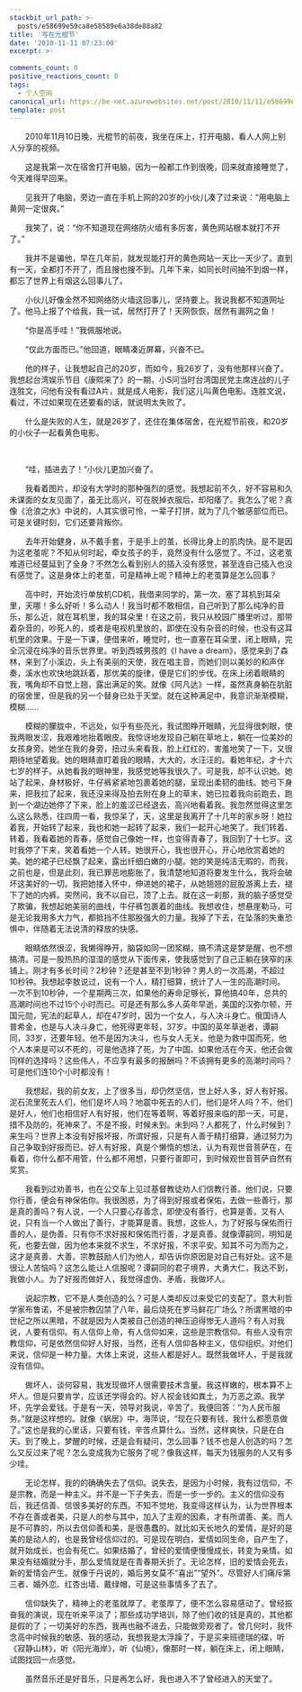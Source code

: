 ```yaml
---
stackbit_url_path: >-
  posts/e58699e59ca8e58589e6a38de88a82
title: '写在光棍节'
date: '2010-11-11 07:23:00'
excerpt: >-
  
comments_count: 0
positive_reactions_count: 0
tags: 
  - 个人空间
canonical_url: https://be-net.azurewebsites.net/post/2010/11/11/e58699e59ca8e58589e6a38de88a82
template: post
---
```

<div style="text-indent: 2em">   <p>2010年11月10日晚，光棍节的前夜，我坐在床上，打开电脑，看人人网上别人分享的视频。</p>    <p>这是我第一次在宿舍打开电脑，因为一般都工作到很晚，回来就直接睡觉了，今天难得早回来。</p>    <p>见我开了电脑，旁边一直在手机上网的20岁的小伙儿凑了过来说：“用电脑上黄网一定很爽。”</p>    <p>我笑了，说：“你不知道现在网络防火墙有多厉害，黄色网站根本就打不开了。”</p>    <p>我并不是骗他，早在几年前，就发现能打开的黄色网站一天比一天少了。直到有一天，全都打不开了，而且搜也搜不到。几年下来，如同长时间抽不到烟一样，都忘了世界上有烟这么回事儿了。</p>    <p>小伙儿好像全然不知网络防火墙这回事儿，坚持要上。我说我都不知道网址了。他马上报了个给我，我一试，居然打开了！天网恢恢，居然有漏网之鱼！</p>    <p>“你是高手哇！”我佩服地说。</p>    <p>“仅此方面而已。”他回道，眼睛凑近屏幕，兴奋不已。</p>    <p>他的样子，让我想起自己的20岁，而如今，我26岁了，没有他那样兴奋了。我想起台湾娱乐节目《康熙来了》的一期，小S问当时台湾国民党主席连战的儿子连胜文，问他有没有看过A片，就是成人电影，我们这儿叫黄色电影。连胜文说，看过，不过如果现在还要看的话，就说明太失败了。</p>    <p>什么是失败的人生，就是26岁了，还住在集体宿舍，在光棍节前夜，和20岁的小伙子一起看黄色电影。</p>    <p>&#160;</p>    <p>“哇，插进去了！”小伙儿更加兴奋了。</p>    <p>我看着图片，却没有大学时的那种强烈的感觉。我想起前不久，好不容易和久未谋面的女友见面了，虽无比高兴，可在脱掉衣服后，却阳痿了。我怎么了呢？真像《沧浪之水》中说的，人其实很可怜，一辈子打拼，就为了几个敏感部位而已。可是关键时刻，它们还要背叛你。</p>    <p>去年开始健身，从不戴手套，于是手上的茧，长得比身上的肌肉快。是不是因为这老茧呢？不知从何时起，牵女孩子的手，竟然没有什么感觉了。不过，这老茧难道已经蔓延到了全身？不然怎么看到别人的插入没有感觉，甚至连自己插入也没有感觉了。这是身体上的老茧，可是精神上呢？精神上的老茧算是怎么回事？</p>    <p>高中时，开始流行单放机CD机，我借来同学的，第一次，塞了耳机到耳朵里，天哪！多么好听！多么动人！我当时都不敢相信，自己听到了那么纯净的音乐，那么近，就在耳机里，我的耳朵里！在这之前，我只从校园广播里听过，那带着杂音的，吵死人的，或者是电视机里放的，即使在没有杂音的时候，也没有这耳机里的效果。于是一下课，便借来听，睡觉时，也一直塞在耳朵里，闭上眼睛，完全沉浸在纯净的音乐世界里。听到西城男孩的《I have a dream》，感觉来到了森林，来到了小溪边，头上有美丽的天使，我在唱主音，而她们则以美妙的和声伴奏，溪水也欢快地跳跃着，那优美的旋律，便是它们的步伐。在床上闭着眼睛的我，嘴角却不自觉上翘，露出满足的笑。就像《阿凡达》一样，虽然真身躺在肮脏的宿舍里，但是我的另一个替身已处于天堂。就在这种满足中，我意识渐渐模糊，模糊……</p>    <p>模糊的朦胧中，不远处，似乎有些亮光，我试图睁开眼睛，光显得很刺眼，使我两眼发涩，我艰难地抬着眼皮。我惊讶地发现自己躺在草地上，躺在一位美妙的女孩身旁。她坐在我的身旁，扭过头来看我，脸上红红的，害羞地笑了一下，又很期待地望着我。她的眼睛直盯着我的眼睛，大大的，水汪汪的。看她年纪，才十六七岁的样子。从她看我的眼神里，我感觉她等我很久了。可是我，却不认识她。她站了起来，身材极好，牛仔裤紧紧地包裹着她的腿，呈现出柔韧的曲线。她弓下身来，把我拉了起来，我还没来得及拍去附在身上的草末，她已拉着我向前跑去，跑到一个湖边她停了下来，脸上的羞涩已经退去，高兴地看着我。我忽然觉得这里怎么这么熟悉，往四周一看，我惊呆了，天，这里是我离开了十几年的家乡呀！她拉着我，开始转了起来，我也和她一起转了起来，我们一起开心地笑了。我们转着、转着，我看着她的青春，感觉自己像她一样，也变得青春了，我回到了十七岁。这时我停了下来，笑着看她一个人转。她很开心，我也很开心，开心地欣赏着她的美。她的裙子已经飘了起来，露出纤细白嫩的小腿。她的笑是纯洁无暇的，而我，之前也是，但是此刻，我已罪恶地膨胀了，我清楚地知道将要发生什么，我将会破坏这美好的一切。我把她搂入怀中，伸进她的裙子，从她翘翘的屁股游离上去，褪下了她的内裤。突然间，我不以自已，顶了上去。就在这一刹那，我的脑子感觉受了欺骗，我想起她美丽的曲线，牛仔裤包裹着的曲线。我想收住，想悬崖勒马，可是无论我用多大力气，都抵挡不住那股强大的力量。我掉了下去，在坠落的失重恐惧中，伴随着无法说清的释放的快感。</p>    <p>眼睛依然很涩，我懒得睁开，脑袋如同一团浆糊，搞不清这是梦是醒，也不想搞清。可是一股热热的湿湿的感觉从下面传来，使我感觉到了自己正躺在狭窄的床铺上。刚才有多长时间？2秒钟？还是甚至不到1秒钟？男人的一次高潮，不超过10秒钟。我想起李敖说过，说有一个人，精打细算，统计了人一生的高潮时间。一次不到10秒钟，一个星期两三次，如果他的寿命足够长，算他搞40年，总共的高潮时间也不过15个小时而已。可是还有那么多人英年早逝，美国的汉弥尔顿，开国元勋，宪法的起草人，却在47岁时，因为一个女人，与人决斗身亡。俄国诗人普希金，也是与人决斗身亡，他死得更年轻，37岁。中国的英年草逝者，谭嗣同，33岁，还要年轻。他不是因为决斗，也与女人无关。他是为救中国而死，他个人本来是可以不死的，可是他选择了死，为了中国。如果他活在今天，他还会做同样的选择吗？这些伟人，不应享有最多的报酬吗？不该拥有更多的高潮时间吗？可是他们连10个小时都没有！</p>    <p>我想起，我的前女友，上了很多当，却仍然坚信，世上好人多，好人有好报。泥石流里死去人们，他们是坏人吗？地震中死去的人们，他们是坏人吗？不，他们是好人，他们也相信好人有好报，他们在等着啊，等着好报来临的那一天，可是，措不及防的，死神来了。不是不报，时候未到。未到吗？人都死了，什么时候到？来生吗？世界上本没有好报坏报，所谓好报，只是有人善于精打细算，通过努力为自己争取到好报而已。好人有好报，真是个懒惰的想法，认为有观世音菩萨在，在看着，你什么都不用管，什么都不用想，只要行善即可，到时候观世音菩萨自然有奖赏。</p>    <p>我看到过劝善书，也在公交车上见过基督教徒劝人们信教行善。他们说，只要你行善，便会有神保佑你。我很困惑，为了得到好报或者保佑，去做一些善行，那是真的善吗？有人说，一个人只要心存善念，即使没有善行，也算是善。又有人说，只有当一个人做出了善行，才能算是善。我想，这些人，为了好报与保佑而行善的人，是伪善。只有你不求好报和保佑而行善，才是真善。就像谭嗣同，明知是死，也要去做，因为他本来就不求生，不求好报，不求平安。知其不可为而为之，这才是真善、大善。宗教鼓励人们为他人，却告诉你原因是对自己有好处。这不是很让人苦恼吗？这怎么能让人信服呢？谭嗣同的君子境界，大勇大仁，我达不到，我做小人。为了好报而做好人，我觉得虚伪、矛盾，我做坏人。</p>    <p>说起宗教，它不是人类创造的么？可是人类却反过来受它的支配了。意大利哲学家布鲁诺，不是被宗教囚禁了八年，最后烧死在罗马鲜花广场么？所谓黑暗的中世纪之所以黑暗，不就是因为人类被自己创造的神压迫得惨无人道吗？有人对我说，人要有信仰。有人信仰上帝，有人信仰如来，这些是宗教信仰。有些人没有宗教信仰，可是依然信仰好人好报，当然，还有人信仰各种主义，信仰组织。对他们来说，信仰是一种力量。大体上来说，这些人都是好人。既然我做坏人，于是我就没有信仰。</p>    <p>做坏人，谈何容易，我发现做坏人很需要技术含量。我这样嫩的，根本算不上坏人。但是只要肯学，应该还学得会的。好人视金钱如粪土，为万恶之源。我学坏，先学会爱钱。于是有一天，领导对我说，辛苦了。我便回答：“为人民币服务。”就是这样想的。就像《蜗居》中，海萍说，“现在只要有钱，我什么都愿意做了。”这也是我的心里话，只要有钱，辛苦点算什么。当然，这样爽快，只是在白天。到了晚上，梦醒的时候，还是会有疑问，怎么回事？钱不也是人创造的吗？怎么又反过来了呢？怎么变成我为它服务了呢？像我这样，每天为钱服务的人又有多少哇。</p>    <p>无论怎样，我的的确确失去了信仰。说失去，是因为小时候，我有过信仰，不是宗教，而是一种主义。并不是一下子失去，而是一步一步的。主义的信仰没有后，我还信善、信很多美好的东西。不知不觉地，我变得这样认为，认为世界根本不存在善或者美，只是人的参与其中，加入了主观的因素，才有所谓善、美。而人是不可靠的，所以去信仰善和美，是很愚蠢的。就比如天长地久的爱情，是好的是美的是动人的，也是我曾经信仰过的。可是现在明白，爱情如同生命，自产生了，就开始成长，也会有死亡。如果结婚了，曾经的爱情便慢慢成长，转变为亲情。如果没有结婚就分手，那么爱情就是在青春期夭折了。无论怎样，旧的爱情会死去，新的爱情会产生。就像于丹说的，婚后男女莫不“喜出”“望外”。尽管好人们痛斥第三者、婚外恋、红杏出墙、戴绿帽，可是这些事情多了去了。</p>    <p>信仰缺失了，精神上的老茧就厚了。老茧厚了，便不怎么容易感动了。曾经振奋我的演说，现在听来平淡了；那些成功学培训，除了他们收的钱是真的，其他都是假的了；一切美好的东西，我再也融不进去，只能做旁观者了。曾几何时，我怀念高中时候我的敏感、我的感动，我想我是太浮躁了，于是买来班德瑞的碟，听《寂静山林》，听《阳光海岸》，听《仙境》，像那时一样，躺在床上，闭上眼睛，试图找回一点感觉。</p>    <p>虽然音乐还是好音乐，只是再怎么好，我也进入不了曾经进入的天堂了。</p> </div>